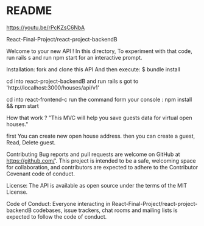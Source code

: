 # README

https://youtu.be/rPcKZsC6NbA


React-Final-Project/react-project-backendB

Welcome to your new API ! In this directory, To experiment with that code, run rails s and run npm start for an interactive prompt.

Installation:
fork and clone this API 
And then execute: $ bundle install

cd into react-project-backendB and run rails s got to 'http://localhost:3000/houses/api/v1'

cd into  react-frontend-c run the command form your console : npm install && npm start


How that work ?
"This MVC will help you  save guests data for virtual open houses."

first You can create new open house address.
then you can create a guest, Read, Delete guest.

Contributing
Bug reports and pull requests are welcome on GitHub at https://github.com/'. This project is intended to be a safe, welcoming space for collaboration, and contributors are expected to adhere to the Contributor Covenant code of conduct.

License:
The API is available as open source under the terms of the MIT License.

Code of Conduct:
Everyone interacting in React-Final-Project/react-project-backendB codebases, issue trackers, chat rooms and mailing lists is expected to follow the code of conduct.
